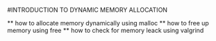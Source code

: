 #INTRODUCTION TO DYNAMIC MEMORY ALLOCATION

** how to allocate memory dynamically using malloc
** how to free up memory using free
** how to check for memory leack using valgrind
